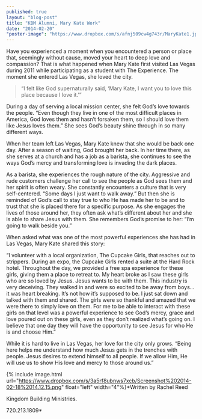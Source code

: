 ```yaml
---
published: true
layout: "blog-post"
title: "KBM Alumni, Mary Kate Work"
date: "2014-02-20"
"poster-image": "https://www.dropbox.com/s/afnj509cw4g743r/MaryKate1.jpg"
---
```


Have you experienced a moment when you encountered a person or place that, seemingly without cause, moved your heart to deep love and compassion? That is what happened when Mary Kate first visited Las Vegas during 2011 while participating as a student with The Experience. The moment she entered Las Vegas, she loved the city. 
>“I felt like God supernaturally said, ‘Mary Kate, I want you to love this place because I love it.’” 

During a day of serving a local mission center, she felt God’s love towards the people. “Even though they live in one of the most difficult places in America, God loves them and hasn’t forsaken them, so I should love them like Jesus loves them.” 
She sees God’s beauty shine through in so many different ways. 

When her team left Las Vegas, Mary Kate knew that she would be back one day. After a season of waiting, God brought her back. In her time there, as she serves at a church and has a job as a barista, she continues to see the ways God’s mercy and transforming love is invading the dark places.

As a barista, she experiences the rough nature of the city. Aggressive and rude customers challenge her call to see the people as God sees them and her spirit is often weary.  She constantly encounters a culture that is very self-centered. 
“Some days I just want to walk away.” 
But then she is reminded of God’s call to stay true to who He has made her to be and to trust that she is placed there for a specific purpose. As she engages the lives of those around her, they often ask what’s different about her and she is able to share Jesus with them. She remembers God’s promise to her: 
“I’m going to walk beside you.” 

When asked what was one of the most powerful experiences she has had in Las Vegas, Mary Kate shared this story:

“I volunteer with a local organization, The Cupcake Girls, that reaches out to strippers. During an expo, the Cupcake Girls rented a suite at the Hard Rock hotel. Throughout the day, we provided a free spa experience for these girls, giving them a place to retreat to. My heart broke as I saw these girls who are so loved by Jesus. Jesus wants to be with them. 
This industry is very deceiving. They walked in and were so excited to be away from boys…it was heart breaking. It’s not how it’s supposed to be. I just sat down and talked with them and shared. The girls were so thankful and amazed that we were there to simply love on them. For me to be able to interact with these girls on that level was a powerful experience to see God’s mercy, grace and love poured out on these girls, even as they don’t realized what’s going on. I believe that one day they will have the opportunity to see Jesus for who He is and choose Him.”

While it is hard to live in Las Vegas, her love for the city only grows. 
“Being here helps me understand how much Jesus gets in the trenches with people. Jesus desires to extend himself to all people. If we allow Him, He will use us to show His love and mercy to those around us.” 

{% include image.html url="https://www.dropbox.com/s/3a5rf8ubnws7xcb/Screenshot%202014-02-18%2014.12.15.png" float="left" width="4"%}*Written by Rachel Reed

Kingdom Building Ministries.

720.213.1809*

